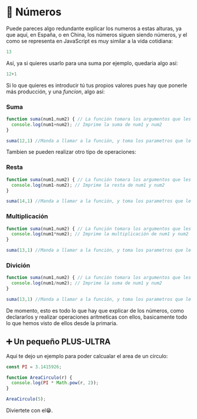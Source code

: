 # 🧮 Números
Puede pareces algo redundante explicar los numeros a estas alturas, ya que aquí, en España, o en China, los números siguen siendo números, y el como se representa en JavaScript es muy similar a la vida cotidiana:
```javascript
13
```
Así, ya si quieres usarlo para una suma por ejemplo, quedaria algo así:
```javascript
12+1
```
Si lo que quieres es introducir tú tus propios valores pues hay que ponerle más producción, y una *funcion*, algo así:
### Suma
```Javascript
function suma(num1,num2) { // La función tomara los argumentos que les proporciones al llamar a la función
  console.log(num1+num2); // Imprime la suma de num1 y num2
}

suma(12,1) //Manda a llamar a la función, y toma los parametros que le proporcionamos.
```
Tambien se pueden realizar otro tipo de operaciones:
### Resta
```Javascript
function suma(num1,num2) { // La función tomara los argumentos que les proporciones al llamar a la función
  console.log(num1-num2); // Imprime la resta de num1 y num2
}

suma(14,1) //Manda a llamar a la función, y toma los parametros que le proporcionamos.
```
### Multiplicación
```Javascript
function suma(num1,num2) { // La función tomara los argumentos que les proporciones al llamar a la función
  console.log(num1*num2); // Imprime la multiplicación de num1 y num2
}

suma(13,1) //Manda a llamar a la función, y toma los parametros que le proporcionamos.
```
### Divición
```Javascript
function suma(num1,num2) { // La función tomara los argumentos que les proporciones al llamar a la función
  console.log(num1/num2); // Imprime la suma de num1 y num2
}

suma(13,1) //Manda a llamar a la función, y toma los parametros que le proporcionamos.
```
De momento, esto es todo lo que hay que explicar de los números, como declararlos y realizar operaciones aritmeticas con ellos, basicamente todo lo que hemos visto de ellos desde la primaria.

## ➕ Un pequeño PLUS-ULTRA
Aqui te dejo un ejemplo para poder calcualar el area de un circulo:
```javascript
const PI = 3.1415926;

function AreaCirculo(r) {
  console.log(PI * Math.pow(r, 2));
}

AreaCirculo(5);
```
Diviertete con el😁.